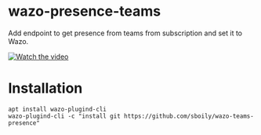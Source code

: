 # wazo-presence-teams

Add endpoint to get presence from teams from subscription and set it to Wazo.

[![Watch the video](https://img.youtube.com/vi/3wD8MoKyaDk/maxresdefault.jpg)](https://youtu.be/3wD8MoKyaDk)


# Installation

    apt install wazo-plugind-cli
    wazo-plugind-cli -c "install git https://github.com/sboily/wazo-teams-presence"
